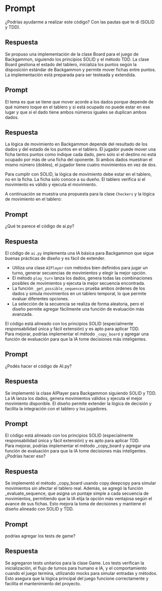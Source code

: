 # Prompt

¿Podrías ayudarme a realizar este código? Con las pautas que te di (SOLID y TDD).

## Respuesta

Se propuso una implementación de la clase Board para el juego de Backgammon, siguiendo los principios SOLID y el método TDD. La clase Board gestiona el estado del tablero, inicializa los puntos según la disposición estándar de Backgammon y permite mover fichas entre puntos. La implementación está preparada para ser testeada y extendida.

## Prompt

El tema es que se tiene que mover acorde a los dados porque depende de qué número toque en el tablero y si está ocupado no puede estar en ese lugar y que si el dado tiene ambos números iguales se duplican ambos dados.

## Respuesta

La lógica de movimiento en Backgammon depende del resultado de los dados y del estado de los puntos en el tablero. El jugador puede mover una ficha tantos puntos como indique cada dado, pero solo si el destino no está ocupado por más de una ficha del oponente. Si ambos dados muestran el mismo número (dobles), el jugador tiene cuatro movimientos en vez de dos.

Para cumplir con SOLID, la lógica de movimiento debe estar en el tablero, no en la ficha. La ficha solo conoce a su dueño. El tablero verifica si el movimiento es válido y ejecuta el movimiento.

A continuación se muestra una propuesta para la clase `Checkers` y la lógica de movimiento en el tablero:

## Prompt

¿Qué te parece el código de ai.py?

## Respuesta

El código de `ai.py` implementa una IA básica para Backgammon que sigue buenas prácticas de diseño y es fácil de extender.  

- Utiliza una clase `AIPlayer` con métodos bien definidos para jugar un turno, generar secuencias de movimientos y elegir la mejor opción.
- El método `play_turn` lanza los dados, genera todas las combinaciones posibles de movimientos y ejecuta la mejor secuencia encontrada.
- La función `_get_possible_sequences` prueba ambos órdenes de los dados y simula movimientos en un tablero temporal, lo que permite evaluar diferentes opciones.
- La selección de la secuencia se realiza de forma aleatoria, pero el diseño permite agregar fácilmente una función de evaluación más avanzada.

El código está alineado con los principios SOLID (especialmente responsabilidad única y fácil extensión) y es apto para aplicar TDD.  
Para mejorar, podrías implementar el método `_copy_board` y agregar una función de evaluación para que la IA tome decisiones más inteligentes.

## Prompt

¿Podés hacer el código de AI.py?

## Respuesta

Se implementó la clase AIPlayer para Backgammon siguiendo SOLID y TDD. La IA lanza los dados, genera movimientos válidos y ejecuta el mejor movimiento disponible. El diseño permite extender la lógica de decisión y facilita la integración con el tablero y los jugadores.

## Prompt

El código está alineado con los principios SOLID (especialmente responsabilidad única y fácil extensión) y es apto para aplicar TDD.  
Para mejorar, podrías implementar el método _copy_board y agregar una función de evaluación para que la IA tome decisiones más inteligentes.
¿Podrías hacer eso?

## Respuesta

Se implementó el método _copy_board usando copy.deepcopy para simular movimientos sin afectar el tablero real. Además, se agregó la función _evaluate_sequence, que asigna un puntaje simple a cada secuencia de movimientos, permitiendo que la IA elija la opción más ventajosa según el avance de sus fichas. Esto mejora la toma de decisiones y mantiene el diseño alineado con SOLID y TDD.

## Prompt

podrías agregar los tests de game?

## Respuesta

Se agregaron tests unitarios para la clase Game. Los tests verifican la inicialización, el flujo de turnos para humano e IA, y el comportamiento cuando el juego termina, utilizando mocks para simular entradas y métodos. Esto asegura que la lógica principal del juego funcione correctamente y facilita el mantenimiento del proyecto.
